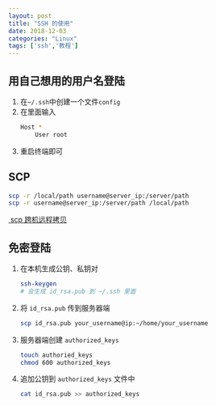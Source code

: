 ```yaml
---
layout: post
title: "SSH 的使用"
date: 2018-12-03
categories: "Linux"
tags: ['ssh','教程']
---
```

## 用自己想用的用户名登陆
1. 在`~/.ssh`中创建一个文件`config`
2.  在里面输入
	```bash
	Host *
		User root
	```
3. 重启终端即可

## SCP
```bash
scp -r /local/path username@server_ip:/server/path
scp -r username@server_ip:/server/path /local/path
```
[ scp 跨机远程拷贝](https://linuxtools-rst.readthedocs.io/zh_CN/latest/tool/scp.html)

## 免密登陆
1. 在本机生成公钥、私钥对
	```bash
	ssh-keygen
	# 会生成 id_rsa.pub 到 ~/.ssh 里面
	```
2. 将 `id_rsa.pub` 传到服务器端
	```bash
	scp id_rsa.pub your_username@ip:~/home/your_username
	```
3. 服务器端创建 `authorized_keys`
	```bash
	touch authoried_keys
	chmod 600 authorized_keys
	```
4. 追加公钥到 `authorized_keys` 文件中
	```bash
	cat id_rsa.pub >> authorized_keys
	```
